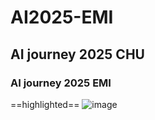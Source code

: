 # AI2025-EMI
## AI journey 2025 CHU
### AI journey 2025 EMI
==highlighted==
![image](https://github.com/user-attachments/assets/a0da1df7-a155-4f87-968a-d1cadca99ffb)
